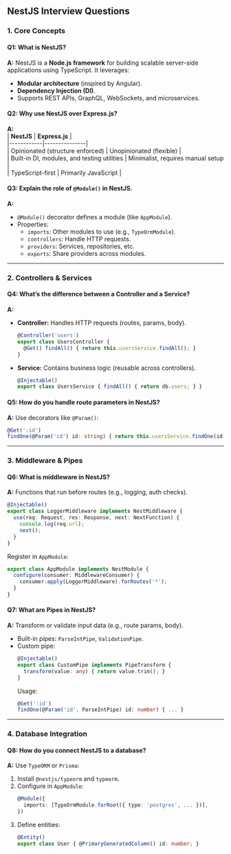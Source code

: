 
## **NestJS Interview Questions**  

### **1. Core Concepts**  
#### **Q1: What is NestJS?**  
**A:** NestJS is a **Node.js framework** for building scalable server-side applications using TypeScript. It leverages:  
- **Modular architecture** (inspired by Angular).  
- **Dependency Injection (DI)**.  
- Supports REST APIs, GraphQL, WebSockets, and microservices.  

#### **Q2: Why use NestJS over Express.js?**  
**A:**  
| **NestJS** | **Express.js** |  
|------------|---------------|  
| Opinionated (structure enforced) | Unopinionated (flexible) |  
| Built-in DI, modules, and testing utilities | Minimalist, requires manual setup |  
| TypeScript-first | Primarily JavaScript |  

#### **Q3: Explain the role of `@Module()` in NestJS.**  
**A:**  
- `@Module()` decorator defines a module (like `AppModule`).  
- Properties:  
  - `imports`: Other modules to use (e.g., `TypeOrmModule`).  
  - `controllers`: Handle HTTP requests.  
  - `providers`: Services, repositories, etc.  
  - `exports`: Share providers across modules.  

---

### **2. Controllers & Services**  
#### **Q4: What’s the difference between a Controller and a Service?**  
**A:**  
- **Controller:** Handles HTTP requests (routes, params, body).  
  ```typescript
  @Controller('users')
  export class UsersController {
    @Get() findAll() { return this.usersService.findAll(); }
  }
  ```  
- **Service:** Contains business logic (reusable across controllers).  
  ```typescript
  @Injectable()
  export class UsersService { findAll() { return db.users; } }
  ```  

#### **Q5: How do you handle route parameters in NestJS?**  
**A:** Use decorators like `@Param()`:  
```typescript
@Get(':id')
findOne(@Param('id') id: string) { return this.usersService.findOne(id); }
```

---

### **3. Middleware & Pipes**  
#### **Q6: What is middleware in NestJS?**  
**A:** Functions that run before routes (e.g., logging, auth checks).  
```typescript
@Injectable()
export class LoggerMiddleware implements NestMiddleware {
  use(req: Request, res: Response, next: NextFunction) {
    console.log(req.url);
    next();
  }
}
```  
Register in `AppModule`:  
```typescript
export class AppModule implements NestModule {
  configure(consumer: MiddlewareConsumer) {
    consumer.apply(LoggerMiddleware).forRoutes('*');
  }
}
```

#### **Q7: What are Pipes in NestJS?**  
**A:** Transform or validate input data (e.g., route params, body).  
- Built-in pipes: `ParseIntPipe`, `ValidationPipe`.  
- Custom pipe:  
  ```typescript
  @Injectable()
  export class CustomPipe implements PipeTransform {
    transform(value: any) { return value.trim(); }
  }
  ```  
  Usage:  
  ```typescript
  @Get(':id')
  findOne(@Param('id', ParseIntPipe) id: number) { ... }
  ```

---

### **4. Database Integration**  
#### **Q8: How do you connect NestJS to a database?**  
**A:** Use `TypeORM` or `Prisma`:  
1. Install `@nestjs/typeorm` and `typeorm`.  
2. Configure in `AppModule`:  
   ```typescript
   @Module({
     imports: [TypeOrmModule.forRoot({ type: 'postgres', ... })],
   })
   ```  
3. Define entities:  
   ```typescript
   @Entity()
   export class User { @PrimaryGeneratedColumn() id: number; }
   ```  

